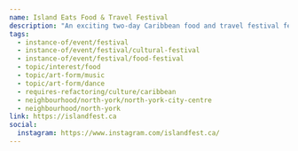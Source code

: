 ```yaml
---
name: Island Eats Food & Travel Festival
description: "An exciting two-day Caribbean food and travel festival featuring over three dozen food and beverage pavilions with mouth-watering Caribbean delicacies, live music, beautiful costumes and a marketplace. The main stage features performances by local and international DJs, musicians and dance troupes. Produced by the Caribbean Scholarship Foundation, a charitable non-profit focused on promoting equity and creating opportunities for members of the Caribbean diaspora."
tags:
  - instance-of/event/festival
  - instance-of/event/festival/cultural-festival
  - instance-of/event/festival/food-festival
  - topic/interest/food
  - topic/art-form/music
  - topic/art-form/dance
  - requires-refactoring/culture/caribbean
  - neighbourhood/north-york/north-york-city-centre
  - neighbourhood/north-york
link: https://islandfest.ca
social:
  instagram: https://www.instagram.com/islandfest.ca/
---
```

